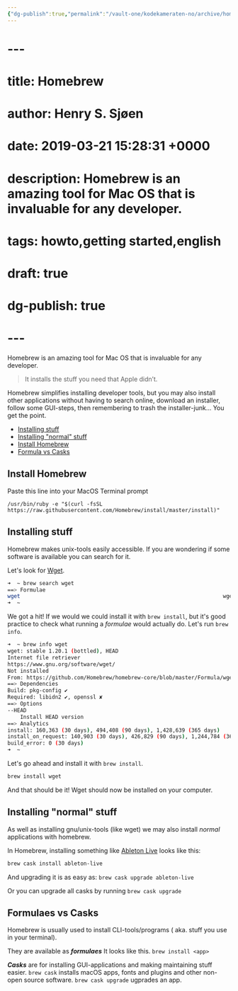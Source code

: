 ```yaml
---
{"dg-publish":true,"permalink":"/vault-one/kodekameraten-no/archive/homebrew/"}
---
```


# ---
# title: Homebrew
# author: Henry S. Sjøen
# date: 2019-03-21 15:28:31 +0000
# description: Homebrew is an amazing tool for Mac OS that is invaluable for any developer.
# tags: howto,getting started,english
# draft: true
# dg-publish: true
# ---
Homebrew is an amazing tool for Mac OS that is invaluable for any developer.

> It installs the stuff you need that Apple didn’t.

Homebrew simplifies installing developer tools, but you may also install other applications without having to search online, download an installer, follow some GUI-steps, then remembering to trash the installer-junk... You get the point.

* [Installing stuff](#installing-stuff)
* [Installing "normal" stuff](#installing-%22normal%22-stuff)
* [Install Homebrew](#install-homebrew)
* [Formula vs Casks](#formula-vs-casks)

## Install Homebrew

Paste this line into your MacOS Terminal prompt

    /usr/bin/ruby -e "$(curl -fsSL https://raw.githubusercontent.com/Homebrew/install/master/install)"

## Installing stuff

Homebrew makes unix-tools easily accessible.
If you are wondering if some software is available you can search for it.

Let's look for [Wget](https://www.gnu.org/software/wget/).

```bash
➜  ~ brew search wget
==> Formulae
wget                                                                wgetpaste
➜  ~
```

We got a hit! If we would we could install it with `brew install`, but it's good practice to check what running a _formulae_ would actually do. Let's run `brew info`.

```bash
➜  ~ brew info wget
wget: stable 1.20.1 (bottled), HEAD
Internet file retriever
https://www.gnu.org/software/wget/
Not installed
From: https://github.com/Homebrew/homebrew-core/blob/master/Formula/wget.rb
==> Dependencies
Build: pkg-config ✔
Required: libidn2 ✔, openssl ✘
==> Options
--HEAD
	Install HEAD version
==> Analytics
install: 160,363 (30 days), 494,408 (90 days), 1,428,639 (365 days)
install_on_request: 140,903 (30 days), 426,829 (90 days), 1,244,784 (365 days)
build_error: 0 (30 days)
➜  ~
```

Let's go ahead and install it with `brew install`.

```bash
brew install wget
```

And that should be it! Wget should now be installed on your computer.

## Installing "normal" stuff

As well as installing gnu/unix-tools (like wget) we may also install _normal_ applications with homebrew.

In Homebrew, installing something like [Ableton Live](https://ableton.com) looks like this:

```bash
brew cask install ableton-live
```

And upgrading it is as easy as: `brew cask upgrade ableton-live`

Or you can upgrade all casks by running `brew cask upgrade`

## Formulaes vs Casks

Homebrew is usually used to install CLI-tools/programs ( aka. stuff you use in your terminal).

They are available as **_formulaes_** It looks like this. `brew install <app>`

**_Casks_** are for installing GUI-applications and making maintaining stuff easier.
`brew cask` installs macOS apps, fonts and plugins and other non-open source software.
`brew cask upgrade` ugprades an app.